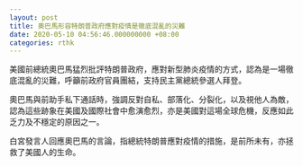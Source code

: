 ```yaml
---
layout: post
title: 奧巴馬形容特朗普政府應對疫情是徹底混亂的災難
date: 2020-05-10 04:56:46.000000000 +08:00
categories: rthk
---
```


美國前總統奧巴馬猛烈批評特朗普政府，應對新型肺炎疫情的方式，認為是一場徹底混亂的災難，呼籲前政府官員團結，支持民主黨總統參選人拜登。

奧巴馬與前助手私下通話時，強調反對自私、部落化、分裂化，以及視他人為敵，認為這些跡象在美國及國際社會中愈演愈烈，亦是美國對這場全球危機，反應如此乏力及不穩定的原因之一。

白宮發言人回應奧巴馬的言論，指總統特朗普應對疫情的措施，是前所未有，亦拯救了美國人的生命。
